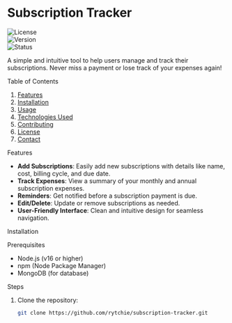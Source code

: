 # Subscription Tracker

![License](https://img.shields.io/badge/license-MIT-blue.svg)  
![Version](https://img.shields.io/badge/version-1.0.0-green.svg)  
![Status](https://img.shields.io/badge/status-active-brightgreen.svg)

A simple and intuitive tool to help users manage and track their subscriptions. Never miss a payment or lose track of your expenses again!



 Table of Contents
1. [Features](#features)
2. [Installation](#installation)
3. [Usage](#usage)
4. [Technologies Used](#technologies-used)
5. [Contributing](#contributing)
6. [License](#license)
7. [Contact](#contact)



 Features

- **Add Subscriptions**: Easily add new subscriptions with details like name, cost, billing cycle, and due date.
- **Track Expenses**: View a summary of your monthly and annual subscription expenses.
- **Reminders**: Get notified before a subscription payment is due.
- **Edit/Delete**: Update or remove subscriptions as needed.
- **User-Friendly Interface**: Clean and intuitive design for seamless navigation.



 Installation

 Prerequisites
- Node.js (v16 or higher)
- npm (Node Package Manager)
- MongoDB (for database)

 Steps
1. Clone the repository:
   ```bash
   git clone https://github.com/rytchie/subscription-tracker.git

